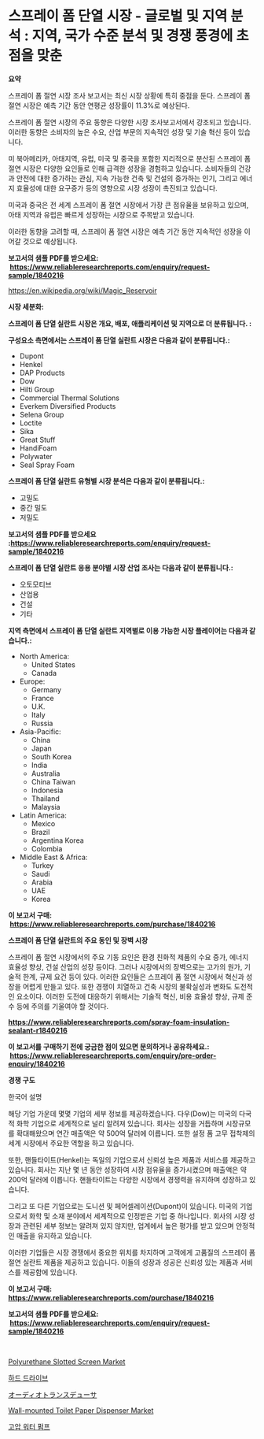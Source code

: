 <p><h1>스프레이 폼 단열 시장 - 글로벌 및 지역 분석 : 지역, 국가 수준 분석 및 경쟁 풍경에 초점을 맞춘</h1></p><p><strong>요약</strong></p>
<p><p>스프레이 폼 절연 시장 조사 보고서는 최신 시장 상황에 특히 중점을 둔다. 스프레이 폼 절연 시장은 예측 기간 동안 연평균 성장률이 11.3%로 예상된다.</p><p>스프레이 폼 절연 시장의 주요 동향은 다양한 시장 조사보고서에서 강조되고 있습니다. 이러한 동향은 소비자의 높은 수요, 산업 부문의 지속적인 성장 및 기술 혁신 등이 있습니다. </p><p>미 북아메리카, 아태지역, 유럽, 미국 및 중국을 포함한 지리적으로 분산된 스프레이 폼 절연 시장은 다양한 요인들로 인해 급격한 성장을 경험하고 있습니다. 소비자들의 건강과 안전에 대한 증가하는 관심, 지속 가능한 건축 및 건설의 증가하는 인기, 그리고 에너지 효율성에 대한 요구증가 등의 영향으로 시장 성장이 촉진되고 있습니다.</p><p>미국과 중국은 전 세계 스프레이 폼 절연 시장에서 가장 큰 점유율을 보유하고 있으며, 아태 지역과 유럽은 빠르게 성장하는 시장으로 주목받고 있습니다. </p><p>이러한 동향을 고려할 때, 스프레이 폼 절연 시장은 예측 기간 동안 지속적인 성장을 이어갈 것으로 예상됩니다.</p></p>
<p><strong>보고서의 샘플 PDF를 받으세요: &nbsp;<a href="https://www.reliableresearchreports.com/enquiry/request-sample/1840216">https://www.reliableresearchreports.com/enquiry/request-sample/1840216</a></strong></p>
<p><a href="https://en.wikipedia.org/wiki/Magic_Reservoir">https://en.wikipedia.org/wiki/Magic_Reservoir</a></p>
<p><strong>시장 세분화:</strong></p>
<p><strong> 스프레이 폼 단열 실란트 시장은 개요, 배포, 애플리케이션 및 지역으로 더 분류됩니다. :</strong></p>
<p><strong>구성요소 측면에서는 스프레이 폼 단열 실란트 시장은 다음과 같이 분류됩니다.:</strong></p>
<p><ul><li>Dupont</li><li>Henkel</li><li>DAP Products</li><li>Dow</li><li>Hilti Group</li><li>Commercial Thermal Solutions</li><li>Everkem Diversified Products</li><li>Selena Group</li><li>Loctite</li><li>Sika</li><li>Great Stuff</li><li>HandiFoam</li><li>Polywater</li><li>Seal Spray Foam</li></ul></p>
<p><strong> 스프레이 폼 단열 실란트 유형별 시장 분석은 다음과 같이 분류됩니다.:</strong></p>
<p><ul><li>고밀도</li><li>중간 밀도</li><li>저밀도</li></ul></p>
<p><strong>보고서의 샘플 PDF를 받으세요 :<a href="https://www.reliableresearchreports.com/enquiry/request-sample/1840216">https://www.reliableresearchreports.com/enquiry/request-sample/1840216</a></strong></p>
<p><strong> 스프레이 폼 단열 실란트 응용 분야별 시장 산업 조사는 다음과 같이 분류됩니다.:</strong></p>
<p><ul><li>오토모티브</li><li>산업용</li><li>건설</li><li>기타</li></ul></p>
<p><strong>지역 측면에서 스프레이 폼 단열 실란트 지역별로 이용 가능한 시장 플레이어는 다음과 같습니다.:</strong></p>
<p><ul>
    <li>
        North America:
        <ul>
            <li>United States</li>
            <li>Canada</li>
        </ul>
    </li>
    <li>
        Europe:
        <ul>
            <li>Germany</li>
            <li>France</li>
            <li>U.K.</li>
            <li>Italy</li>
            <li>Russia</li>
        </ul>
    </li>
    <li>
        Asia-Pacific:
        <ul>
            <li>China</li>
            <li>Japan</li>
            <li>South Korea</li>
            <li>India</li>
            <li>Australia</li>
            <li>China Taiwan</li>
            <li>Indonesia</li>
            <li>Thailand</li>
            <li>Malaysia</li>
        </ul>
    </li>
    <li>
        Latin America:
        <ul>
            <li>Mexico</li>
            <li>Brazil</li>
            <li>Argentina Korea</li>
            <li>Colombia</li>
        </ul>
    </li>
    <li>
        Middle East & Africa:
        <ul>
            <li>Turkey</li>
            <li>Saudi</li>
            <li>Arabia</li>
            <li>UAE</li>
            <li>Korea</li>
        </ul>
    </li>
    </ul></p>
<p><strong>이 보고서 구매: &nbsp;<a href="https://www.reliableresearchreports.com/purchase/1840216">https://www.reliableresearchreports.com/purchase/1840216</a></strong></p>
<p><strong>스프레이 폼 단열 실란트의 주요 동인 및 장벽 시장</strong></p>
<p><p>스프레이 폼 절연 시장에서의 주요 기동 요인은 환경 친화적 제품의 수요 증가, 에너지 효율성 향상, 건설 산업의 성장 등이다. 그러나 시장에서의 장벽으로는 고가의 원가, 기술적 한계, 규제 요건 등이 있다. 이러한 요인들은 스프레이 폼 절연 시장에서 혁신과 성장을 어렵게 만들고 있다. 또한 경쟁이 치열하고 건축 시장의 불확실성과 변화도 도전적인 요소이다. 이러한 도전에 대응하기 위해서는 기술적 혁신, 비용 효율성 향상, 규제 준수 등에 주의를 기울여야 할 것이다.</p></p>
<p><strong><a href="https://www.reliableresearchreports.com/spray-foam-insulation-sealant-r1840216">https://www.reliableresearchreports.com/spray-foam-insulation-sealant-r1840216</a></strong></p>
<p><strong>이 보고서를 구매하기 전에 궁금한 점이 있으면 문의하거나 공유하세요.: &nbsp;<a href="https://www.reliableresearchreports.com/enquiry/pre-order-enquiry/1840216">https://www.reliableresearchreports.com/enquiry/pre-order-enquiry/1840216</a></strong></p>
<p><strong>경쟁 구도</strong></p>
<p><p>한국어 설명</p><p>해당 기업 가운데 몇몇 기업의 세부 정보를 제공하겠습니다. 다우(Dow)는 미국의 다국적 화학 기업으로 세계적으로 널리 알려져 있습니다. 회사는 성장을 거듭하며 시장규모를 확대해왔으며 연간 매출액은 약 500억 달러에 이릅니다. 또한 설정 폼 고무 접착제의 세계 시장에서 주요한 역할을 하고 있습니다.</p><p>또한, 핸들타이트(Henkel)는 독일의 기업으로서 신뢰성 높은 제품과 서비스를 제공하고 있습니다. 회사는 지난 몇 년 동안 성장하여 시장 점유율을 증가시켰으며 매출액은 약 200억 달러에 이릅니다. 핸들타이트는 다양한 시장에서 경쟁력을 유지하며 성장하고 있습니다.</p><p>그리고 또 다른 기업으로는 도니션 및 페어셀레이션(Dupont)이 있습니다. 미국의 기업으로서 화학 및 소재 분야에서 세계적으로 인정받은 기업 중 하나입니다. 회사의 시장 성장과 관련된 세부 정보는 알려져 있지 않지만, 업계에서 높은 평가를 받고 있으며 안정적인 매출을 유지하고 있습니다. </p><p>이러한 기업들은 시장 경쟁에서 중요한 위치를 차지하며 고객에게 고품질의 스프레이 폼 절연 실란트 제품을 제공하고 있습니다. 이들의 성장과 성공은 신뢰성 있는 제품과 서비스를 제공함에 있습니다.</p></p>
<p><strong>이 보고서 구매: &nbsp; <a href="https://www.reliableresearchreports.com/purchase/1840216">https://www.reliableresearchreports.com/purchase/1840216</a></strong></p>
<p><strong>보고서의 샘플 PDF를 받으세요: &nbsp;<a href="https://www.reliableresearchreports.com/enquiry/request-sample/1840216">https://www.reliableresearchreports.com/enquiry/request-sample/1840216</a></strong><strong></strong></p>
<p>&nbsp;</p>
<p><p><a href="https://medium.com/@penelope.lee568/polyurethane-slotted-screen-market-growth-outlook-from-2024-to-2031-and-it-is-projecting-at-5-9-e4fe6e71b3c0">Polyurethane Slotted Screen Market</a></p><p><a href="https://medium.com/@czbtzkwc9/%ED%95%98%EB%93%9C-%EB%93%9C%EB%9D%BC%EC%9D%B4%EB%B8%8C-%EC%8B%9C%EC%9E%A5-%EC%97%AD%ED%95%99%EC%9D%84-%ED%83%90%EC%83%89-%EA%B8%80%EB%A1%9C%EB%B2%8C-%EB%8F%99%ED%96%A5-%EB%B0%8F-%EB%AF%B8%EB%9E%98-%EC%84%B1%EC%9E%A5-%EC%A0%84%EB%A7%9D-2024-2031-%EC%9D%B4-174%ED%8E%98%EC%9D%B4%EC%A7%80%EC%97%90-%EA%B1%B8%EC%B3%90-%EB%8B%A4%EB%A3%A8%EC%96%B4%EC%A1%8C%EC%8A%B5%EB%8B%88%EB%8B%A4-42ef51ab870f">하드 드라이브</a></p><p><a href="https://medium.com/@ridleydamion/2024%E5%B9%B4%E3%81%8B%E3%82%892031%E5%B9%B4%E3%81%BE%E3%81%A7%E3%81%AE%E6%9C%9F%E9%96%93%E3%81%AB%E3%81%8A%E3%81%91%E3%82%8B%E3%82%B0%E3%83%AD%E3%83%BC%E3%83%90%E3%83%AB%E3%82%AA%E3%83%BC%E3%83%87%E3%82%A3%E3%82%AA%E3%83%88%E3%83%A9%E3%83%B3%E3%82%B9%E3%83%87%E3%83%A5%E3%83%BC%E3%82%B5%E3%83%BC%E5%B8%82%E5%A0%B4%E3%81%AE%E6%A9%9F%E4%BC%9A%E3%81%A8%E4%BA%88%E6%B8%AC-dcdaa29705bb">オーディオトランスデューサ</a></p><p><a href="https://issuu.com/reportprime-2/docs/wall-mounted-toilet-paper-dispenser-market-size-20">Wall-mounted Toilet Paper Dispenser Market</a></p><p><a href="https://medium.com/@czbtzkwc9/%EA%B3%A0%EC%95%95-%EC%88%98%EC%95%95-%ED%8E%8C%ED%94%84-%EC%82%B0%EC%97%85-%EB%B6%84%EC%84%9D-%EB%B3%B4%EA%B3%A0%EC%84%9C-%EC%8B%9C%EC%9E%A5-%EA%B7%9C%EB%AA%A8-%EC%A0%90%EC%9C%A0%EC%9C%A8-%EC%9D%91%EC%9A%A9-%ED%94%84%EB%A1%9C%EA%B7%B8%EB%9E%A8-%EC%A7%80%EC%97%AD-%EA%B2%BD%EC%9F%81-%EC%A0%84%EB%9E%B5%EC%97%90-%EB%8C%80%ED%95%9C-%EB%8F%99%ED%96%A5-2024-2031-37672af54ada">고압 워터 펌프</a></p></p>